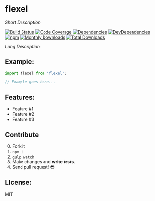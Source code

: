 # flexel

_Short Description_

[![Build Status](https://img.shields.io/travis/JimmyBoh/flexel/master.svg?style=flat-square)](https://travis-ci.org/JimmyBoh/flexel)
[![Code Coverage](https://img.shields.io/coveralls/JimmyBoh/flexel/master.svg?style=flat-square)](https://coveralls.io/github/JimmyBoh/flexel?branch=master)
[![Dependencies](https://img.shields.io/david/JimmyBoh/flexel.svg?style=flat-square)](https://david-dm.org/JimmyBoh/flexel)
[![DevDependencies](https://img.shields.io/david/dev/JimmyBoh/flexel.svg?style=flat-square)](https://david-dm.org/JimmyBoh/flexel?type=dev)
[![npm](https://img.shields.io/npm/v/flexel.svg?style=flat-square)](https://www.npmjs.com/package/flexel)
[![Monthly Downloads](https://img.shields.io/npm/dm/flexel.svg?style=flat-square)](https://www.npmjs.com/package/flexel)
[![Total Downloads](https://img.shields.io/npm/dt/flexel.svg?style=flat-square)](https://www.npmjs.com/package/flexel)


*Long Description*


## Example:

```ts
import flexel from 'flexel';

// Example goes here...

```


## Features:
 - Feature #1
 - Feature #2
 - Feature #3
 
## Contribute
 
 0. Fork it
 1. `npm i`
 2. `gulp watch`
 3. Make changes and **write tests**.
 4. Send pull request! :sunglasses:
 
## License:
 
MIT